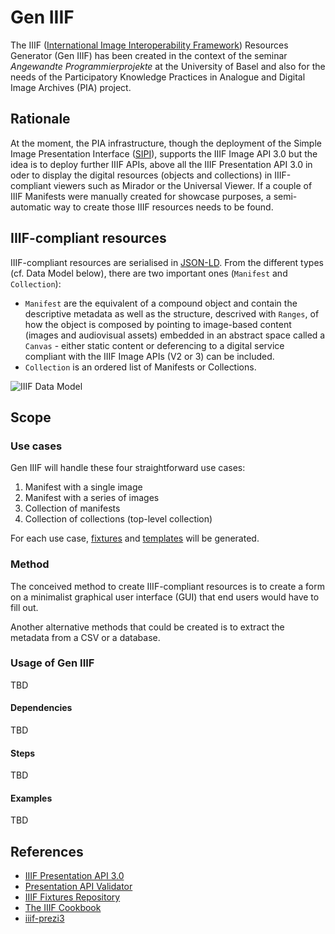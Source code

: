 # Gen IIIF
The IIIF ([International Image Interoperability Framework](https://iiif.io/)) Resources Generator (Gen IIIF) has been created in the context of the seminar _Angewandte Programmierprojekte_ at the University of Basel and also for the needs of the Participatory Knowledge Practices in Analogue and Digital Image Archives (PIA) project.

## Rationale
At the moment, the PIA infrastructure, though the deployment of the Simple Image Presentation Interface ([SIPI](https://sipi.io/)), supports the IIIF Image API 3.0 but the idea is to deploy further IIIF APIs, above all the IIIF Presentation API 3.0 in oder to display the digital resources (objects and collections) in IIIF-compliant viewers such as Mirador or the Universal Viewer. 
If a couple of IIIF Manifests were manually created for showcase purposes, a semi-automatic way to create those IIIF resources needs to be found.

## IIIF-compliant resources
IIIF-compliant resources are serialised in [JSON-LD](https://json-ld.org/). From the different types (cf. Data Model below), there are two important ones (`Manifest` and `Collection`): 

- `Manifest` are the equivalent of a compound object and contain the descriptive metadata as well as the structure, descrived with `Ranges`, of how the object is composed by pointing to image-based content (images and audiovisual assets) embedded in an abstract space called a `Canvas` - either static content or deferencing to a digital service compliant with the IIIF Image APIs (V2 or 3) can be included.
- `Collection` is an ordered list of Manifests or Collections. 

![IIIF Data Model](https://iiif.io/api/assets/images/data-model.png)

## Scope
### Use cases
Gen IIIF will handle these four straightforward use cases:

1. Manifest with a single image
2. Manifest with a series of images
3. Collection of manifests
4. Collection of collections (top-level collection)

For each use case, [fixtures](fixtures/fixtures.md) and [templates](templates/templates.md) will be generated.

### Method
The conceived method to create IIIF-compliant resources is to create a form on a minimalist graphical user interface (GUI) that end users would have to fill out.

Another alternative methods that could be created is to extract the metadata from a CSV or a database.

### Usage of Gen IIIF
TBD

#### Dependencies
TBD

#### Steps
TBD

#### Examples
TBD

## References
- [IIIF Presentation API 3.0](https://iiif.io/api/presentation/3.0/)
- [Presentation API Validator](https://presentation-validator.iiif.io/)
- [IIIF Fixtures Repository](https://fixtures.iiif.io/)
- [The IIIF Cookbook](https://iiif.io/api/cookbook/)
- [iiif-prezi3](https://github.com/iiif-prezi/iiif-prezi3)
